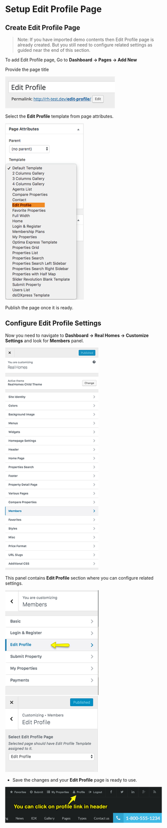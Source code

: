 # Setup Edit Profile Page

## Create Edit Profile Page

> Note: If you have imported demo contents then Edit Profile page is already created. But you still need to configure related settings as guided near the end of this section.

To add Edit Profile page, Go to **Dashboard → Pages → Add New**

Provide the page title 

![Real Homes Documentation](images/member-pages/edit-profile-title.png)

Select the **Edit Profile** template from page attributes.

![Real Homes Documentation](images/member-pages/edit-profile-template.png)

Publish the page once it is ready.

## Configure Edit Profile Settings

Now you need to navigate to **Dashboard → Real Homes → Customize Settings** and look for **Members** panel. 

![Real Homes Documentation](images/member-pages/members-customizer.png)
 
This panel contains **Edit Profile** section where you can configure related settings.

![Real Homes Documentation](images/member-pages/edit-profile-panel.png) ![Real Homes Documentation](images/member-pages/edit-profile-customizer-settings.png)

- Save the changes and your **Edit Profile** page is ready to use.

![Real Homes Documentation](images/member-pages/edit-profile-front-end.png)